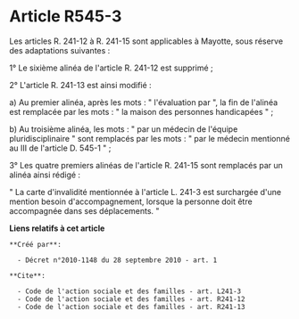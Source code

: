 # Article R545-3

Les articles R. 241-12 à R. 241-15 sont applicables à Mayotte, sous réserve des adaptations suivantes : 

1° Le sixième alinéa de l'article R. 241-12 est supprimé ; 

2° L'article R. 241-13 est ainsi modifié : 

a) Au premier alinéa, après les mots : " l'évaluation par ", la fin de l'alinéa est remplacée par les mots : " la maison des
personnes handicapées " ; 

b) Au troisième alinéa, les mots : " par un médecin de l'équipe pluridisciplinaire " sont remplacés par les mots : " par le
médecin mentionné au III de l'article D. 545-1 " ; 

3° Les quatre premiers alinéas de l'article R. 241-15 sont remplacés par un alinéa ainsi rédigé : 

" La carte d'invalidité mentionnée à l'article L. 241-3 est surchargée d'une mention besoin d'accompagnement, lorsque la
personne doit être accompagnée dans ses déplacements. "

**Liens relatifs à cet article**

	**Créé par**:

	  - Décret n°2010-1148 du 28 septembre 2010 - art. 1

	**Cite**:

	  - Code de l'action sociale et des familles - art. L241-3
	  - Code de l'action sociale et des familles - art. R241-12
	  - Code de l'action sociale et des familles - art. R241-13
